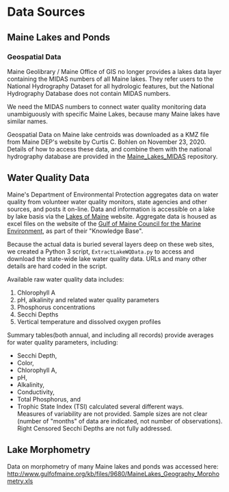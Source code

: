 # Data Sources 

## Maine Lakes and Ponds
###  Geospatial Data
Maine Geolibrary / Maine Office of GIS no longer provides a lakes data layer
containing the MIDAS numbers of all Maine lakes. They refer users to the
National Hydrography Dataset for all hydrologic features, but the National
Hydrography Database does not contain MIDAS numbers.

We need the MIDAS numbers to connect water quality monitoring data unambiguously
with specific Maine Lakes, because many Maine lakes have similar names.

Geospatial Data on Maine lake centroids was downloaded as a KMZ file from
Maine DEP's website by Curtis C. Bohlen on November 23, 2020. Details of 
how to access these data, and combine them with the national hydrography
database are provided in the
[Maine_Lakes_MIDAS](https://github.com/ccb60/Maine_Lakes_MIDAS)
repository.

## Water Quality Data
Maine's Department of Environmental Protection aggregates data on water
quality from volunteer water quality monitors, state agencies and other
sources, and posts it on-line.  Data and information is accessible on a lake
by lake basis via the [Lakes of Maine](https://www.lakesofmaine.org/) website. 
Aggregate data is housed as excel files on the website of the 
[Gulf of Maine Council for the Marine Environment](http://www.gulfofmaine.org),
as part of their "Knowledge Base".

Because the actual data is buried several layers deep on these web sites, we
created a Python 3 script, `ExtractLakeWQData.py` to access and download the
state-wide lake water quality data. URLs and many other details are hard
coded in the script. 

Available raw water quality data includes:
1.  Chlorophyll A
2.  pH, alkalinity and related water quality parameters
3.  Phosphorus concentrations
4.  Secchi Depths
5.  Vertical temperature and dissolved oxygen profiles

Summary tables(both annual, and including all records) provide averages for
water quality parameters, including:  
*  Secchi Depth,  
*  Color,   
*  Chlorophyll A,  
*  pH,  
*  Alkalinity,  
*  Conductivity,  
*  Total Phosphorus, and  
*  Trophic State Index (TSI) calculated several different ways.  
Measures of variability are not provided.  Sample sizes are not clear (number of
"months" of data are indicated, not number of observations). Right Censored
Secchi Depths are not fully addressed.

## Lake Morphometry
Data on morphometry of many Maine lakes and ponds was accessed here:
http://www.gulfofmaine.org/kb/files/9680/MaineLakes_Geography_Morphometry.xls
